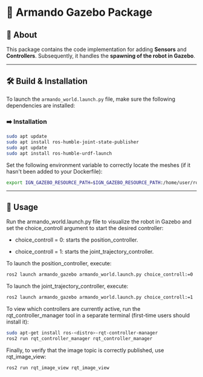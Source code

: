 # 🤖 Armando Gazebo Package

## 📘 About
This package contains the code implementation for adding **Sensors** and **Controllers**. Subsequently, it handles the **spawning of the robot in Gazebo**.
 
---

## 🛠️ Build & Installation
To launch the `armando_world.launch.py` file, make sure the following dependencies are installed:

### ➡️ Installation

```bash
sudo apt update
sudo apt install ros-humble-joint-state-publisher
sudo apt update
sudo apt install ros-humble-urdf-launch
```
Set the following environment variable to correctly locate the meshes (if it hasn't been added to your Dockerfile): 

```bash
export IGN_GAZEBO_RESOURCE_PATH=$IGN_GAZEBO_RESOURCE_PATH:/home/user/ros2_ws/src/armando_description/meshes
```

---

## 🚀 Usage
Run the armando_world.launch.py file to visualize the robot in Gazebo and set the choice_controll argument to start the desired controller:

* choice_controll = 0: starts the position_controller.

* choice_controll = 1: starts the joint_trajectory_controller.


To launch the position_controller, execute:

```bash
ros2 launch armando_gazebo armando_world.launch.py choice_controll:=0
```

To launch the joint_trajectory_controller, execute:

```bash
ros2 launch armando_gazebo armando_world.launch.py choice_controll:=1
```

To view which controllers are currently active, run the rqt_controller_manager tool in a separate terminal (first-time users should install it):

```bash
sudo apt-get install ros-<distro>-rqt-controller-manager
ros2 run rqt_controller_manager rqt_controller_manager
```
Finally, to verify that the image topic is correctly published, use rqt_image_view:

```bash
ros2 run rqt_image_view rqt_image_view
```
